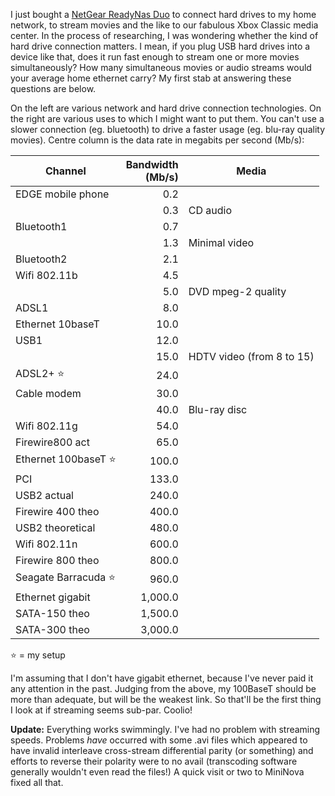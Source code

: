 <!--
.. title: Home media center
.. slug: home-media-center
.. date: 2009-08-24 13:02:42-05:00
.. tags: geek,hardware,media,networking
-->

I just bought a
[NetGear ReadyNas Duo](http://www.dabs.com/products/netgear-readynas-duo--2-bay----no-drives-included-5063.html)
to connect hard drives to my home network, to stream movies and the like
to our fabulous Xbox Classic media center. In the process of
researching, I was wondering whether the kind of hard drive connection
matters. I mean, if you plug USB hard drives into a device like that,
does it run fast enough to stream one or more movies simultaneously? How
many simultaneous movies or audio streams would your average home
ethernet carry? My first stab at answering these questions are below.

On the left are various network and hard drive connection technologies.
On the right are various uses to which I might want to put them. You
can't use a slower connection (eg. bluetooth) to drive a faster usage
(eg. blu-ray quality movies). Centre column is the data rate in megabits
per second (Mb/s):

 Channel              | Bandwidth<br/>(Mb/s) | Media
 ---------------------|---------------------:|-----------------------------
 EDGE mobile phone    |                  0.2 |
                      |                  0.3 | CD audio
 Bluetooth1           |                  0.7 |
                      |                  1.3 | Minimal video
 Bluetooth2           |                  2.1 |
 Wifi 802.11b         |                  4.5 |
                      |                  5.0 | DVD mpeg-2 quality
 ADSL1                |                  8.0 |
 Ethernet 10baseT     |                 10.0 |
 USB1                 |                 12.0 |
                      |                 15.0 | HDTV video (from 8 to 15)
 ADSL2+ ⭐️            |                 24.0 |
 Cable modem          |                 30.0 |
                      |                 40.0 | Blu-ray disc
 Wifi 802.11g         |                 54.0 |
 Firewire800 act      |                 65.0 |
 Ethernet 100baseT ⭐️ |                100.0 |
 PCI                  |                133.0 |
 USB2 actual          |                240.0 |
 Firewire 400 theo    |                400.0 |
 USB2 theoretical     |                480.0 |
 Wifi 802.11n         |                600.0 |
 Firewire 800 theo    |                800.0 |
 Seagate Barracuda ⭐️ |                960.0 |
 Ethernet gigabit     |              1,000.0 |
 SATA-150 theo        |              1,500.0 |
 SATA-300 theo        |              3,000.0 |


⭐️ = my setup

I'm assuming that I don't have gigabit ethernet, because I've never paid
it any attention in the past. Judging from the above, my 100BaseT should
be more than adequate, but will be the weakest link. So that'll be the
first thing I look at if streaming seems sub-par. Coolio!

**Update:** Everything works swimmingly. I've had no problem with
streaming speeds. Problems *have* occurred with some .avi files which
appeared to have invalid interleave cross-stream differential parity (or
something) and efforts to reverse their polarity were to no avail
(transcoding software generally wouldn't even read the files!) A quick
visit or two to MiniNova fixed all that.
